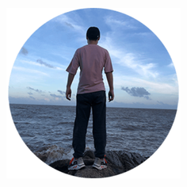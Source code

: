 
<p align="center">
  <img src="https://github.com/xjh22222228/xjh22222228/raw/master/bg.png" width="350" />
</p>
